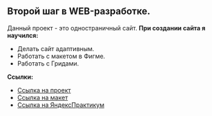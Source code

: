 Второй шаг в WEB-разработке.
------
Данный проект - это одностраничный сайт.
__При создании сайта я научился:__
* Делать сайт адаптивным.
* Работать с макетом в Фигме.
* Работать с Гридами.

__Cсылки:__
* [Ссылка на проект](https://github.com/mikhailpoluboyarinov/russian-travel)
* [Ссылка на макет](https://www.figma.com/file/5S2WSbEFL6awjVWJ0NWL8Q/Sprint-3_-Russia-_-desktop-%2B-mobile?node-id=28503%3A0)
* [Ссылка на ЯндексПрактикум](https://practicum.yandex.ru/)